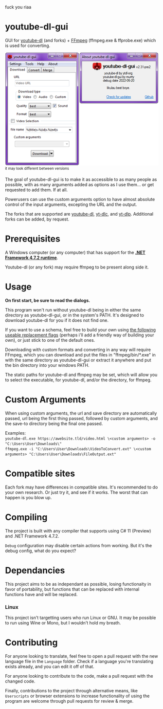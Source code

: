 fuck you riaa

# youtube-dl-gui

GUI for [youtube-dl](https://ytdl-org.github.io/youtube-dl/) (and forks) + [FFmpeg](https://ffmpeg.org/) (ffmpeg.exe & ffprobe.exe) which is used for converting.

![it looks like this!!](preview.png)  
<sup>it may look different between versions</sup>

The goal of youtube-dl-gui is to make it as accessible to as many people as possible, with as many arguments added as options as I use them... or get requested to add them. If at all.

Powerusers can use the custom arguments option to have almost absolute control of the input arguments, excepting the URL and the output.

The forks that are supported are [youtube-dl](https://github.com/ytdl-org/youtube-dl), [yt-dlc](https://github.com/blackjack4494/yt-dlc), and [yt-dlp](https://github.com/yt-dlp/yt-dlp). Additional forks can be added, by request.

# Prerequisites

A Windows computer (or any computer) that has support for the **[.NET Framework 4.7.2 runtime](https://dotnet.microsoft.com/en-us/download/dotnet-framework/net472)**.

Youtube-dl (or any fork) may require ffmpeg to be present along side it.

# Usage

**On first start, be sure to read the dialogs.**

This program won't run without youtube-dl being in either the same directory as youtube-dl-gui, or in the system's PATH. It's designed to download youtube-dl for you if it does not find one.

If you want to use a schema, feel free to build your own using [the following useable replacement flags](https://github.com/ytdl-org/youtube-dl/blob/master/README.md#output-template) (perhaps i'll add a friendly way of building your own), or just stick to one of the default ones.

Downloading with custom formats and converting in any way will require FFmpeg, which you can download and put the files in "ffmpeg/bin/*.exe" in with the same directory as youtube-dl-gui or extract it anywhere and put the bin directory into your windows PATH.

The static paths for youtube-dl and ffmpeg may be set, which will allow you to select the executable, for youtube-dl, and/or the directory, for ffmpeg.

# Custom Arguments

When using custom arguments, the url and save directory are automatically passed, url being the first thing passed, followed by custom arguments, and the save-to directory being the final one passed.

Examples:  
`youtube-dl.exe https://awebsite.tld/video.html \<custom arguments> -o "C:\Users\User\Downloads\"`  
`ffmpeg.exe -i "C:\Users\User\Downloads\VideoToConvert.ext" \<custom arguments> "C:\Users\User\Downloads\FileOutput.ext"`

# Compatible sites

Each fork may have differences in compatible sites. It's recommended to do your own research. Or just try it, and see if it works. The worst that can happen is you blow up.

# Compiling

The project is built with any compiler that supports using C# 11 (Preview) and .NET Framework 4.7.2.

`Debug` configuration may disable certain actions from working. But it's the debug config, what do you expect?

# Dependancies

This project aims to be as independant as possible, losing functionaity in favor of portability, but functions that can be replaced with internal functions have and will be replaced.

### Linux

This project isn't targetting users who run Linux or GNU. It may be possible to run using Wine or Mono, but I wouldn't hold my breath.

# Contributing

For anyone looking to translate, feel free to open a pull request with the new language file in the `Language` folder. Check if a language you're translating exists already, and you can edit it off of that.

For anyone looking to contribute to the code, make a pull request with the changed code.

Finally, contributions to the project through alternative means, like `Userscripts` or browser extensions to increase functionality of using the program are welcome through pull requests for review & merge.